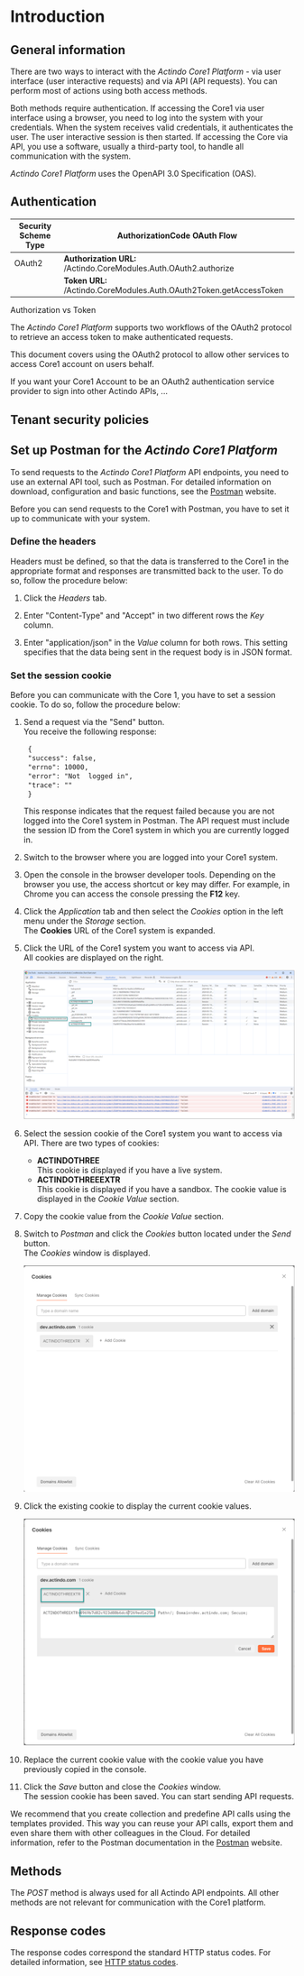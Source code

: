 # Introduction

## General information

There are two ways to interact with the *Actindo Core1 Platform* - via user interface (user interactive requests) and via API (API requests). You can perform most of actions using both access methods. 

Both methods require authentication. If accessing the Core1 via user interface using a browser, you need to log into the system with your credentials. When the system receives valid credentials, it authenticates the user. The user interactive session is then started. If accessing the Core via API, you use a software, usually a third-party tool, to handle all communication with the system.

[comment]: <> (Unauthenticated endpoints worth mentioning for some specific reason?)

[comment]: <> (Benefits of API integration, if relevant to add?)

*Actindo Core1 Platform* uses the OpenAPI 3.0 Specification (OAS). 

[comment]: <> (Stimmt das so? Relevant zu erwähnen?)

## Authentication

| **Security Scheme Type** | **AuthorizationCode OAuth Flow** |
|-------------------------|----------------------|
| OAuth2 | **Authorization URL:** /Actindo.CoreModules.Auth.OAuth2.authorize |
|    | **Token URL:** /Actindo.CoreModules.Auth.OAuth2Token.getAccessToken |
 
Authorization vs Token

The *Actindo Core1 Platform* supports two workflows of the OAuth2 protocol to retrieve an access token to make authenticated requests.

This document covers using the OAuth2 protocol to allow other services to access Core1 account on users behalf.

If you want your Core1 Account to be an OAuth2 authentication service provider to sign into other Actindo APIs, ... 

[comment]: <> (S. Wissenstransfer)


## Tenant security policies

[comment]: <> (Relevant?)


## Set up Postman for the *Actindo Core1 Platform* 

To send requests to the *Actindo Core1 Platform* API endpoints, you need to use an external API tool, such as Postman. For detailed information on download, configuration and basic functions, see the [Postman](https://www.postman.com/ "[https://www.postman.com/]") website.

Before you can send requests to the Core1 with Postman, you have to set it up to communicate with your system.  


### Define the headers  

Headers must be defined, so that the data is transferred to the Core1 in the appropriate format and responses are transmitted back to the user. To do so, follow the procedure below:

1. Click the *Headers* tab. 

2. Enter "Content-Type" and "Accept" in two different rows the *Key* column. 

3. Enter "application/json" in the *Value* column for both rows. This setting specifies that the data being sent in the request body is in JSON format.


### Set the session cookie  

Before you can communicate with the Core 1, you have to set a session cookie. To do so, follow the procedure below:

1. Send a request via the "Send" button.  
    You receive the following response:

        {
        "success": false,
        "errno": 10000,
        "error": "Not  logged in",
        "trace": ""
        }
    
    This response indicates that the request failed because you are not logged into the Core1 system in Postman. The API request must include the session ID from the Core1 system in which you are currently logged in.

2. Switch to the browser where you are logged into your Core1 system. 

3. Open the console in the browser developer tools. Depending on the browser you use, the access shortcut or key may differ. For example, in Chrome you can access the console pressing the **F12** key.

4. Click the *Application* tab and then select the *Cookies* option in the left menu under the *Storage* section.  
    The **Cookies** URL of the Core1 system is expanded.

5. Click the URL of the Core1 system you want to access via API.  
    All cookies are displayed on the right.

    ![Cookies in console](../../Assets/Screenshots/PIM/API/CookiesConsole.png "[Cookies in console]")

6. Select the session cookie of the Core1 system you want to access via API. There are two types of cookies:
    - **ACTINDOTHREE**  
        This cookie is displayed if you have a live system.
    - **ACTINDOTHREEEXTR**  
        This cookie is displayed if you have a sandbox.
    The cookie value is displayed in the *Cookie Value* section.

7. Copy the cookie value from the *Cookie Value* section.  

8. Switch to *Postman* and click the *Cookies* button located under the *Send* button.  
    The *Cookies* window is displayed.

    ![Cookies in console](../../Assets/Screenshots/PIM/API/CookiesWindowPostman.png "[Cookies in console]")

9. Click the existing cookie to display the current cookie values.

    ![Cookies in console](../../Assets/Screenshots/PIM/API/CookieValuePostman.png "[Cookies in console]")

10. Replace the current cookie value with the cookie value you have previously copied in the console.

11. Click the *Save* button and close the *Cookies* window.  
    The session cookie has been saved. You can start sending API requests.


[comment]: <> (Ref: https://actindo.atlassian.net/wiki/spaces/CW/pages/33193985/How+to+configure+postman+and+make+an+API+call)


We recommend that you create collection and predefine API calls using the templates provided. This way you can reuse your API calls, export them and even share them with other colleagues in the Cloud. For detailed information, refer to the Postman documentation in the [Postman](https://www.postman.com/ "[https://www.postman.com/]") website.


## Methods 

The *POST* method is always used for all Actindo API endpoints. All other methods are not relevant for communication with the Core1 platform.


## Response codes

The response codes correspond the standard HTTP status codes. For detailed information, see [HTTP status codes](https://en.wikipedia.org/wiki/List_of_HTTP_status_codes "[https://en.wikipedia.org/wiki/List_of_HTTP_status_codes]").
